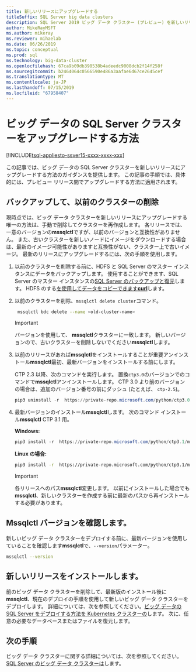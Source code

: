 ```yaml
---
title: 新しいリリースにアップグレードする
titleSuffix: SQL Server big data clusters
description: SQL Server 2019 ビッグ データ クラスター (プレビュー) を新しいリリースにアップグレードする方法について説明します。
author: MikeRayMSFT
ms.author: mikeray
ms.reviewer: mihaelab
ms.date: 06/26/2019
ms.topic: conceptual
ms.prod: sql
ms.technology: big-data-cluster
ms.openlocfilehash: 67ca9b09db398538b4adeedc9008dcb2f14f258f
ms.sourcegitcommit: b2464064c0566590e486a3aafae6d67ce2645cef
ms.translationtype: MT
ms.contentlocale: ja-JP
ms.lasthandoff: 07/15/2019
ms.locfileid: "67958407"
---
```

# <a name="how-to-upgrade-sql-server-big-data-clusters"></a>ビッグ データの SQL Server クラスターをアップグレードする方法

[!INCLUDE[tsql-appliesto-ssver15-xxxx-xxxx-xxx](../includes/tsql-appliesto-ssver15-xxxx-xxxx-xxx.md)]

この記事では、ビッグ データの SQL Server クラスターを新しいリリースにアップグレードする方法のガイダンスを提供します。 この記事の手順では、具体的には、プレビュー リリース間でアップグレードする方法に適用されます。

## <a name="backup-and-delete-the-old-cluster"></a>バックアップして、以前のクラスターの削除

現時点では、ビッグ データ クラスターを新しいリリースにアップグレードする唯一の方法は、手動で削除してクラスターを再作成します。 各リリースでは、一意のバージョンの**mssqlctl**ですが、以前のバージョンと互換性がありません。 また、古いクラスターを新しいノードにイメージをダウンロードする場合は、最新のイメージ可能性がありますと互換性がない、クラスター上で古いイメージ。 最新のリリースにアップグレードするには、次の手順を使用します。

1. 以前のクラスターを削除する前に、HDFS と SQL Server のマスター インスタンスにデータをバックアップします。 使用することができます、SQL Server のマスター インスタンスの[SQL Server のバックアップと復元](data-ingestion-restore-database.md)します。 HDFS のする[を使用してデータをコピーできます**curl**](data-ingestion-curl.md)します。

1. 以前のクラスターを削除、`mssqlctl delete cluster`コマンド。

   ```bash
    mssqlctl bdc delete --name <old-cluster-name>
   ```

   > [!Important]
   > バージョンを使用して、 **mssqlctl**クラスターに一致します。 新しいバージョンので、古いクラスターを削除しないでください**mssqlctl**します。

1. 以前のリリースがあれば**mssqlctl**をインストールすることが重要アンインストール**mssqlctl**最初、最新バージョンをインストールする前にします。

   CTP 2.3 以降、次のコマンドを実行します。 置換`ctp3.0`のバージョンでのコマンドで**mssqlctl**アンインストールします。 CTP 3.0 より前のバージョンの場合は、追加のバージョン番号の前にダッシュ (たとえば、 `ctp-2.5`)。

   ```powershell
   pip3 uninstall -r  https://private-repo.microsoft.com/python/ctp3.0/mssqlctl/requirements.txt
   ```

1. 最新バージョンのインストール**mssqlctl**します。 次のコマンド インストール**mssqlctl** CTP 3.1 用。

   **Windows:**

   ```powershell
   pip3 install -r  https://private-repo.microsoft.com/python/ctp3.1/mssqlctl/requirements.txt
   ```

   **Linux の場合:**

   ```bash
   pip3 install -r  https://private-repo.microsoft.com/python/ctp3.1/mssqlctl/requirements.txt --user
   ```

   > [!IMPORTANT]
   > 各リリースへのパス**mssqlctl**変更します。 以前にインストールした場合でも**mssqlctl**、新しいクラスターを作成する前に最新のパスから再インストールする必要があります。

## <a id="mssqlctlversion"></a> Mssqlctl バージョンを確認します。

新しいビッグ データ クラスターをデプロイする前に、最新バージョンを使用していることを確認します**mssqlctl**で、`--version`パラメーター。

```bash
mssqlctl --version
```

## <a name="install-the-new-release"></a>新しいリリースをインストールします。

前のビッグ データ クラスターを削除して、最新版のインストール後に**mssqlctl**、現在のデプロイの手順を使用して新しいビッグ データ クラスターをデプロイします。 詳細については、次を参照してください。[ビッグ データの SQL Server をデプロイする方法を Kubernetes クラスターの](deployment-guidance.md)します。 次に、任意の必要なデータベースまたはファイルを復元します。

## <a name="next-steps"></a>次の手順

ビッグ データ クラスターに関する詳細については、次を参照してください。 [SQL Server のビッグ データ クラスターは](big-data-cluster-overview.md)します。
